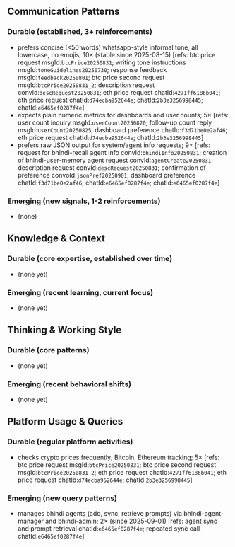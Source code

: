 ## Communication Patterns
### Durable (established, 3+ reinforcements)
- prefers concise (<50 words) whatsapp-style informal tone, all lowercase, no emojis; 10× (stable since 2025-08-15) [refs: btc price request msgId:`btcPrice20250831`; writing tone instructions msgId:`toneGuidelines20250730`; response feedback msgId:`feedback20250801`; btc price second request msgId:`btcPrice20250831_2`; description request convId:`descRequest20250831`; eth price request chatId:`4271ff6186b041`; eth price request chatId:`d74ecba952644e`; chatId:`2b3e3256998445`; chatId:`e6465ef0287f4e`]
- expects plain numeric metrics for dashboards and user counts; 5× [refs: user count inquiry msgId:`userCount20250820`; follow-up count reply msgId:`userCount20250825`; dashboard preference chatId:`f3d71be0e2af46`; eth price request chatId:`d74ecba952644e`; chatId:`2b3e3256998445`]
- prefers raw JSON output for system/agent info requests; 9× [refs: request for bhindi-recall agent info convId:`bhindiInfo20250831`; creation of bhindi-user-memory agent request convId:`agentCreate20250831`; description request convId:`descRequest20250831`; confirmation of preference convoId:`jsonPref20250901`; dashboard preference chatId:`f3d71be0e2af46`; chatId:`e6465ef0287f4e`; chatId:`e6465ef0287f4e`]  

### Emerging (new signals, 1-2 reinforcements)
- (none)

## Knowledge & Context
### Durable (core expertise, established over time)
- (none yet)

### Emerging (recent learning, current focus)
- (none yet)

## Thinking & Working Style
### Durable (core patterns)
- (none yet)

### Emerging (recent behavioral shifts)
- (none yet)

## Platform Usage & Queries
### Durable (regular platform activities)
- checks crypto prices frequently; Bitcoin, Ethereum tracking; 5× [refs: btc price request msgId:`btcPrice20250831`; btc price second request msgId:`btcPrice20250831_2`; eth price request chatId:`4271ff6186b041`; eth price request chatId:`d74ecba952644e`; chatId:`2b3e3256998445`]

### Emerging (new query patterns)
- manages bhindi agents (add, sync, retrieve prompts) via bhindi-agent-manager and bhindi-admin; 2× (since 2025-09-01) [refs: agent sync and prompt retrieval chatId:`e6465ef0287f4e`; repeated sync call chatId:`e6465ef0287f4e`]
